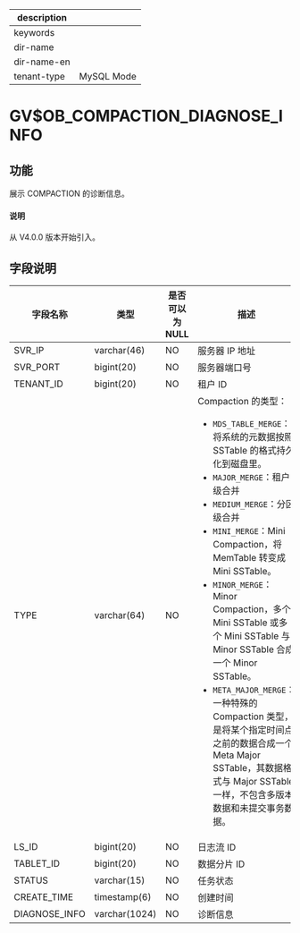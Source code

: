 |description||
|---|---|
|keywords||
|dir-name||
|dir-name-en||
|tenant-type|MySQL Mode|

# GV$OB_COMPACTION_DIAGNOSE_INFO

## 功能

展示 COMPACTION 的诊断信息。

<main id="notice" type='explain'>
  <h4>说明</h4>
  <p>从 V4.0.0 版本开始引入。</p>
</main>

## 字段说明

|     字段名称      |      类型       | 是否可以为 NULL |          描述          |
|---------------|---------------|------------|--------------------------------------------------------------------------|
| SVR_IP        | varchar(46)   | NO         | 服务器 IP 地址            |
| SVR_PORT      | bigint(20)    | NO         | 服务器端口号               |
| TENANT_ID     | bigint(20)    | NO         | 租户 ID                |
| TYPE          | varchar(64)   | NO         | Compaction 的类型： <ul><li>`MDS_TABLE_MERGE`：将系统的元数据按照 SSTable 的格式持久化到磁盘里。</li> <li>`MAJOR_MERGE`：租户级合并</li> <li>`MEDIUM_MERGE`：分区级合并</li> <li>`MINI_MERGE`：Mini Compaction，将 MemTable 转变成 Mini SSTable。</li> <li>`MINOR_MERGE`：Minor Compaction，多个 Mini SSTable 或多个 Mini SSTable 与 Minor SSTable 合成一个 Minor SSTable。</li> <li>`META_MAJOR_MERGE`：一种特殊的 Compaction 类型，是将某个指定时间点之前的数据合成一个 Meta Major SSTable，其数据格式与 Major SSTable 一样，不包含多版本数据和未提交事务数据。</li></ul>   |
| LS_ID         | bigint(20)    | NO         | 日志流 ID               |
| TABLET_ID     | bigint(20)    | NO         | 数据分片 ID              |
| STATUS        | varchar(15)   | NO         | 任务状态                 |
| CREATE_TIME        | timestamp(6)   | NO         | 创建时间                 |
| DIAGNOSE_INFO | varchar(1024) | NO         | 诊断信息                 |
